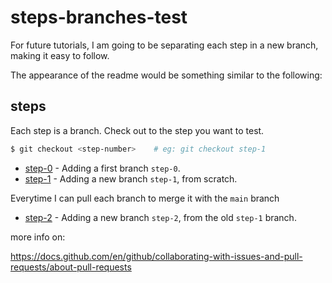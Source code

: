 # steps-branches-test
For future tutorials, I am going to be separating each step in a new branch, making it easy to follow.

The appearance of the readme would be something similar to the following:

## steps
Each step is a branch. Check out to the step you want to test.

```bash
$ git checkout <step-number>    # eg: git checkout step-1
```
* [step-0](https://github.com/derobpe/steps-branches-test/commits/step-0) - Adding a first branch `step-0`.
* [step-1](https://github.com/derobpe/steps-branches-test/commits/step-1) - Adding a new branch `step-1`, from scratch.

Everytime I can pull each branch to merge it with the `main` branch
* [step-2](https://github.com/derobpe/steps-branches-test/commits/step-2) - Adding a new branch `step-2`, from the old `step-1` branch.

more info on:

https://docs.github.com/en/github/collaborating-with-issues-and-pull-requests/about-pull-requests

